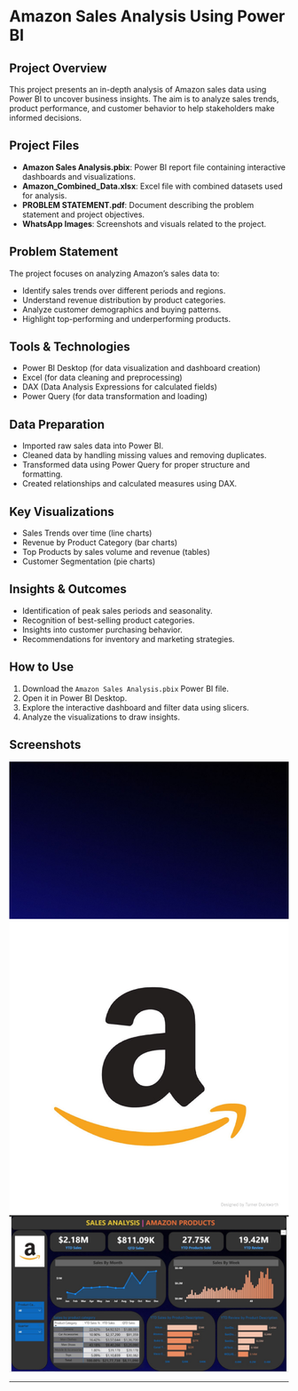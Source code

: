 # Amazon Sales Analysis Using Power BI

## Project Overview
This project presents an in-depth analysis of Amazon sales data using Power BI to uncover business insights. The aim is to analyze sales trends, product performance, and customer behavior to help stakeholders make informed decisions.

## Project Files
- **Amazon Sales Analysis.pbix**: Power BI report file containing interactive dashboards and visualizations.
- **Amazon_Combined_Data.xlsx**: Excel file with combined datasets used for analysis.
- **PROBLEM STATEMENT.pdf**: Document describing the problem statement and project objectives.
- **WhatsApp Images**: Screenshots and visuals related to the project.

## Problem Statement
The project focuses on analyzing Amazon’s sales data to:
- Identify sales trends over different periods and regions.
- Understand revenue distribution by product categories.
- Analyze customer demographics and buying patterns.
- Highlight top-performing and underperforming products.

## Tools & Technologies
- Power BI Desktop (for data visualization and dashboard creation)
- Excel (for data cleaning and preprocessing)
- DAX (Data Analysis Expressions for calculated fields)
- Power Query (for data transformation and loading)

## Data Preparation
- Imported raw sales data into Power BI.
- Cleaned data by handling missing values and removing duplicates.
- Transformed data using Power Query for proper structure and formatting.
- Created relationships and calculated measures using DAX.

## Key Visualizations
- Sales Trends over time (line charts)
- Revenue by Product Category (bar charts)
- Top Products by sales volume and revenue (tables)
- Customer Segmentation (pie charts)

## Insights & Outcomes
- Identification of peak sales periods and seasonality.
- Recognition of best-selling product categories.
- Insights into customer purchasing behavior.
- Recommendations for inventory and marketing strategies.

## How to Use
1. Download the `Amazon Sales Analysis.pbix` Power BI file.
2. Open it in Power BI Desktop.
3. Explore the interactive dashboard and filter data using slicers.
4. Analyze the visualizations to draw insights.

## Screenshots
![Dashboard Overview](https://github.com/nayana-1999-naik/Powerbi-Projects/blob/main/Powerbi/WhatsApp%20Image%202025-05-23%20at%2013.04.36_63f15f56.jpg)
![Sales by Category](https://github.com/nayana-1999-naik/Powerbi-Projects/blob/main/Powerbi/WhatsApp%20Image%202025-05-23%20at%2013.04.37_664d1833.jpg)
![Top Products](https://github.com/nayana-1999-naik/Powerbi-Projects/blob/main/Powerbi/WhatsApp%20Image%202025-05-23%20at%2013.04.37_6e91c117.jpg)

---


